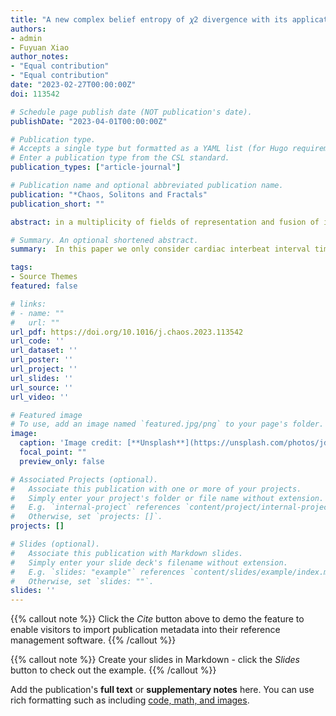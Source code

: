 ```yaml
---
title: "A new complex belief entropy of 𝜒2 divergence with its application in cardiac interbeat interval time series analysis"
authors:
- admin
- Fuyuan Xiao
author_notes:
- "Equal contribution"
- "Equal contribution"
date: "2023-02-27T00:00:00Z"
doi: 113542

# Schedule page publish date (NOT publication's date).
publishDate: "2023-04-01T00:00:00Z"

# Publication type.
# Accepts a single type but formatted as a YAML list (for Hugo requirements).
# Enter a publication type from the CSL standard.
publication_types: ["article-journal"]

# Publication name and optional abbreviated publication name.
publication: "*Chaos, Solitons and Fractals"
publication_short: ""

abstract: in a multiplicity of fields of representation and fusion of information. However, in complex evidence theory, conflict measurement is still an open issue. To address this problem, we propose a new complex belief 𝜒2 divergence measure (𝐶𝐵𝜒2), which has the ability to measure the discrepancy between the complex basic belief assignments (CBBAs). In addition, the proposed 𝐶𝐵𝜒2 divergence measure satisfies the properties of nonnegativity, nondegeneracy and symmetry. Particularly, when the CBBA degenerates to classical basic belief assignments (BBA), the proposed divergence can also measure the conflict well. On this basis, a novel 𝐵𝐸𝑜𝐶𝐵𝜒2𝐷 is proposed to measure the complexity of cardiac interbeat interval time series in biological system. An application in cardiac interbeat interval time series analysis demonstrates that 𝐵𝐸𝑜𝐶𝐵𝜒2𝐷 has better accuracy.

# Summary. An optional shortened abstract.
summary:  In this paper we only consider cardiac interbeat interval time series analysis from the perspective of complexity. Therefore, in future works, we will address the problem of algorithm complexity by integrating the technique of quantum information processing. Besides, we would like to combine the 𝐵𝐸𝑜𝐶𝐵𝜒2D.

tags:
- Source Themes
featured: false

# links:
# - name: ""
#   url: ""
url_pdf: https://doi.org/10.1016/j.chaos.2023.113542
url_code: ''
url_dataset: ''
url_poster: ''
url_project: ''
url_slides: ''
url_source: ''
url_video: ''

# Featured image
# To use, add an image named `featured.jpg/png` to your page's folder. 
image:
  caption: 'Image credit: [**Unsplash**](https://unsplash.com/photos/jdD8gXaTZsc)'
  focal_point: ""
  preview_only: false

# Associated Projects (optional).
#   Associate this publication with one or more of your projects.
#   Simply enter your project's folder or file name without extension.
#   E.g. `internal-project` references `content/project/internal-project/index.md`.
#   Otherwise, set `projects: []`.
projects: []

# Slides (optional).
#   Associate this publication with Markdown slides.
#   Simply enter your slide deck's filename without extension.
#   E.g. `slides: "example"` references `content/slides/example/index.md`.
#   Otherwise, set `slides: ""`.
slides: ''
---
```


{{% callout note %}}
Click the *Cite* button above to demo the feature to enable visitors to import publication metadata into their reference management software.
{{% /callout %}}

{{% callout note %}}
Create your slides in Markdown - click the *Slides* button to check out the example.
{{% /callout %}}

Add the publication's **full text** or **supplementary notes** here. You can use rich formatting such as including [code, math, and images](https://docs.hugoblox.com/content/writing-markdown-latex/).
